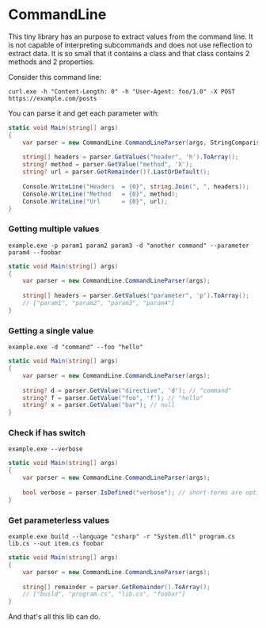 # CommandLine

This tiny library has an purpose to extract values
from the command line. It is not capable of interpreting
subcommands and does not use reflection to extract data.
It is so small that it contains a class and that
class contains 2 methods and 2 properties.

Consider this command line:

```
curl.exe -h "Content-Length: 0" -h "User-Agent: foo/1.0" -X POST https://example.com/posts
```

You can parse it and get each parameter with:

```csharp
static void Main(string[] args)
{
    var parser = new CommandLine.CommandLineParser(args, StringComparison.InvariantCulture);
    
    string[] headers = parser.GetValues("header", 'h').ToArray();
    string? method = parser.GetValue("method", 'X');
    string? url = parser.GetRemainder()?.LastOrDefault();
        
    Console.WriteLine("Headers  = {0}", string.Join(", ", headers));
    Console.WriteLine("Method   = {0}", method);
    Console.WriteLine("Url      = {0}", url);
}
```

### Getting multiple values

```
example.exe -p param1 param2 param3 -d "another command" --parameter param4 --foobar
```

```csharp
static void Main(string[] args)
{
    var parser = new CommandLine.CommandLineParser(args);
    
    string[] headers = parser.GetValues("parameter", 'p').ToArray();
    // ["param1", "param2", "param3", "param4"]
}
```

### Getting a single value

```
example.exe -d "command" --foo "hello"
```

```csharp
static void Main(string[] args)
{
    var parser = new CommandLine.CommandLineParser(args);
    
    string? d = parser.GetValue("directive", 'd'); // "command"
    string? f = parser.GetValue("foo", 'f'); // "hello"
    string? x = parser.GetValue("bar"); // null
}
```

### Check if has switch

```
example.exe --verbose
```

```csharp
static void Main(string[] args)
{
    var parser = new CommandLine.CommandLineParser(args);
    
    bool verbose = parser.IsDefined("verbose"); // short-terms are optional for all methods
}
```

### Get parameterless values

```
example.exe build --language "csharp" -r "System.dll" program.cs lib.cs --out item.cs foobar
```

```csharp
static void Main(string[] args)
{
    var parser = new CommandLine.CommandLineParser(args);
    
    string[] remainder = parser.GetRemainder().ToArray();
    // ["build", "program.cs", "lib.cs", "foobar"]
}
```

And that's all this lib can do.